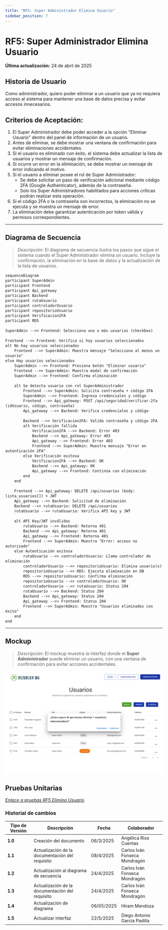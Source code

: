 ```yaml
---
title: "RF5: Super Administrador Elimina Usuario"
sidebar_position: 7
---
```


# RF5: Super Administrador Elimina Usuario

**Última actualización:** 24 de abril de 2025

## Historia de Usuario

Como administrador, quiero poder eliminar a un usuario que ya no requiera acceso al sistema para mantener una base de datos precisa y evitar accesos innecesarios.

## **Criterios de Aceptación:**

1. El Super Administrador debe poder acceder a la opción "Eliminar Usuario" dentro del panel de información de un usuario.
2. Antes de eliminar, se debe mostrar una ventana de confirmación para evitar eliminaciones accidentales.
3. Si el usuario es eliminado con éxito, el sistema debe actualizar la lista de usuarios y mostrar un mensaje de confirmación.
4. Si ocurre un error en la eliminación, se debe mostrar un mensaje de error indicando el motivo.
5. Si el usuario a eliminar posee el rol de Super Administrador:
   - Se debe solicitar un paso de verificación adicional mediante código 2FA (Google Authenticator), además de la contraseña.
   - Solo los Super Administradores habilitados para acciones críticas podrán realizar esta operación.
6. Si el código 2FA o la contraseña son incorrectos, la eliminación no se ejecuta y se muestra un mensaje de error.
7. La eliminación debe garantizar autenticación por token válida y permisos correspondientes.

---

## **Diagrama de Secuencia**

> _Descripción_: El diagrama de secuencia ilustra los pasos que sigue el sistema cuando el Super Administrador elimina un usuario. Incluye la confirmación, la eliminación en la base de datos y la actualización de la lista de usuarios.

```mermaid
sequenceDiagram
participant SuperAdmin
participant Frontend
participant Api_gateway
participant Backend
participant rutaUsuario
participant controladorUsuario
participant repositorioUsuario
participant Verificacion2FA
participant RDS

SuperAdmin -->> Frontend: Selecciona uno o más usuarios (checkbox)

Frontend -->> Frontend: Verifica si hay usuarios seleccionados
alt No hay usuarios seleccionados
    Frontend -->> SuperAdmin: Muestra mensaje "Selecciona al menos un usuario"
else Hay usuarios seleccionados
    SuperAdmin -->> Frontend: Presiona botón "Eliminar usuario"
    Frontend -->> SuperAdmin: Muestra modal de confirmación
    SuperAdmin -->> Frontend: Confirma eliminación

    alt Se detecta usuario con rol SuperAdministrador
        Frontend -->> SuperAdmin: Solicita contraseña + código 2FA
        SuperAdmin -->> Frontend: Ingresa credenciales y código
        Frontend -->> Api_gateway: POST /api/seguridad/verificar-2fa (idUsuario, código, contraseña)
        Api_gateway -->> Backend: Verifica credenciales y código

        Backend -->> Verificacion2FA: Valida contraseña y código 2FA
        alt Verificación fallida
            Verificacion2FA -->> Backend: Error 403
            Backend -->> Api_gateway: Error 403
            Api_gateway -->> Frontend: Error 403
            Frontend -->> SuperAdmin: Muestra mensaje "Error en autenticación 2FA"
        else Verificación exitosa
            Verificacion2FA -->> Backend: OK
            Backend -->> Api_gateway: OK
            Api_gateway -->> Frontend: Continúa con eliminación
        end
    end

    Frontend -->> Api_gateway: DELETE /api/usuarios (body: lista_usuarios[]) + JWT
    Api_gateway -->> Backend: Solicitud de eliminación
    Backend -->> rutaUsuario: DELETE /api/usuarios
    rutaUsuario -->> rutaUsuario: Verifica API key y JWT

    alt API Key/JWT inválidas
        rutaUsuario -->> Backend: Retorna 401
        Backend -->> Api_gateway: Retorna 401
        Api_gateway -->> Frontend: Retorna 401
        Frontend -->> SuperAdmin: Muestra "Error: acceso no autorizado"
    else Autenticación exitosa
        rutaUsuario -->> controladorUsuario: Llama controlador de eliminación
        controladorUsuario -->> repositorioUsuario: Elimina usuario(s)
        repositorioUsuario -->> RDS: Ejecuta eliminación en DB
        RDS -->> repositorioUsuario: Confirma eliminación
        repositorioUsuario -->> controladorUsuario: OK
        controladorUsuario -->> rutaUsuario: Status 204
        rutaUsuario -->> Backend: Status 204
        Backend -->> Api_gateway: Status 204
        Api_gateway -->> Frontend: Status 204
        Frontend -->> SuperAdmin: Muestra "Usuarios eliminados con éxito"
    end
end
```

---

## **Mockup**

> _Descripción_: El mockup muestra la interfaz donde el **Super Administrador** puede eliminar un usuario, con una ventana de confirmación para evitar acciones accidentales.

![Interfaz para eliminar a un usuario](./imagenes/eliminarUsuario.png)

## **Pruebas Unitarias**

_<u>[Enlace a pruebas RF5 Elimina Usuario](https://docs.google.com/spreadsheets/d/1NLGwGrGA5PVOEzLaqxa8Ts1D_Ng3QzzqNKWJYUzxD-M/edit?usp=sharing)</u>_

### Historial de cambios

| **Tipo de Versión** | **Descripción**                                 | **Fecha** | **Colaborador**               |
| ------------------- | ----------------------------------------------- | --------- | ----------------------------- |
| **1.0**             | Creación del documento                          | 06/3/2025 | Angélica Rios Cuentas         |
| **1.1**             | Actualización de la documentación del requisito | 08/4/2025 | Carlos Iván Fonseca Mondragón |
| **1.2**             | Actualización al diagrama de secuencia          | 24/4/2025 | Carlos Iván Fonseca Mondragón |
| **1.3**             | Actualización de la documentación del requisito | 24/4/2025 | Carlos Iván Fonseca Mondragón |
| **1.4**             | Actualización de diagrama | 06/05/2025 | Hiram Mendoza   |
| **1.5**             | Actualizar interfaz                             | 22/5/2025 | Diego Antonio García Padilla  |
